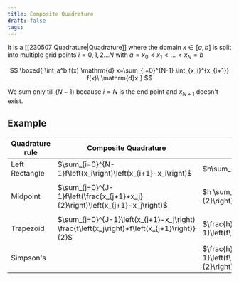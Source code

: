 ```yaml
---
title: Composite Quadrature
draft: false
tags:
---
```

 
It is a [[230507 Quadrature|Quadrature]] where the domain $x\in[a,b]$ is split into multiple grid points $i=0,1,2\dots N$ with $a = x_0 < x_1 < \dots < x_N = b$

$$
\boxed{
\int_a^b f(x) \mathrm{d} x=\sum_{i=0}^{N-1} \int_{x_i}^{x_{i+1}} f(x)\ \mathrm{d}x
}
$$

We sum only till $(N-1)$ because $i=N$ is the end point and $x_{N+1}$ doesn't exist.  
## Example 
| Quadrature rule | Composite Quadrature | Fixed Step |
| -------- |  --------- |------- |
| Left Rectangle| $\sum_{i=0}^{N-1}f\left(x_i\right)\left(x_{i+1}-x_i\right)$|$h\sum_{j=0}^{J-1}f\left(x_j\right)$       |
|||
| Midpoint  |  $\sum_{j=0}^{J-1}f\left(\frac{x_{j+1}+x_j}{2}\right)\left(x_{j+1}-x_j\right)$ |$h \sum_{j=0}^{J-1} f\left(\frac{x_{j+1}+x_j}{2}\right)$        |
|||
|Trapezoid| $\sum_{j=0}^{J-1}\left(x_{j+1}-x_j\right) \frac{f\left(x_j\right)+f\left(x_{j+1}\right)}{2}$  | $\frac{h}{2} \sum_{j=0}^{J-1}\left(f\left(x_j\right)+f\left(x_{j+1}\right)\right)$|
|Simpson's|| $\frac{h}{6} \sum_{j=0}^{J-1}\left(f\left(x_j\right)+4 f\left(\frac{x_j+x_{j+1}}{2}\right)+f\left(x_{j+1}\right)\right)$|

